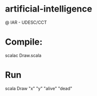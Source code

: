 # artificial-intelligence
@ IAR - UDESC/CCT

# Compile:
scalac Draw.scala

# Run
scala Draw "x" "y" "alive" "dead"